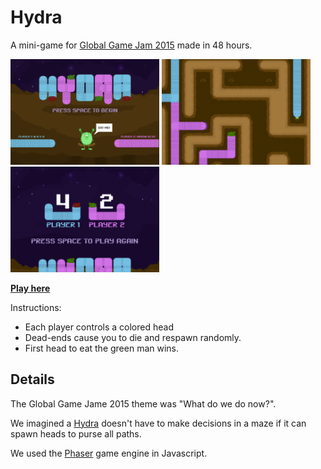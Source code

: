 # Hydra

A mini-game for [Global Game Jam 2015](http://globalgamejam.org/) made in 48 hours.

<img src="screens/title.png" width="238px"> <img src="screens/play.png" width="238px"> <img src="screens/end.png" width="238px">

__[Play here](http://shaunlebron.github.io/hydra)__

Instructions:

- Each player controls a colored head
- Dead-ends cause you to die and respawn randomly.
- First head to eat the green man wins.

## Details

The Global Game Jame 2015 theme was "What do we do now?".

We imagined a [Hydra] doesn't have to make decisions in a maze if it can spawn
heads to purse all paths.

We used the [Phaser] game engine in Javascript.


[Hydra]: http://en.wikipedia.org/wiki/Lernaean_Hydra
[Phaser]: http://phaser.io
